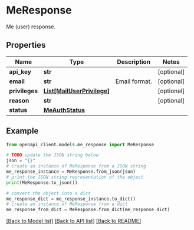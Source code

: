 # MeResponse

Me (user) response.

## Properties

Name | Type | Description | Notes
------------ | ------------- | ------------- | -------------
**api_key** | **str** |  | [optional] 
**email** | **str** | Email format. | [optional] 
**privileges** | [**List[MailUserPrivilege]**](MailUserPrivilege.md) |  | [optional] 
**reason** | **str** |  | [optional] 
**status** | [**MeAuthStatus**](MeAuthStatus.md) |  | 

## Example

```python
from openapi_client.models.me_response import MeResponse

# TODO update the JSON string below
json = "{}"
# create an instance of MeResponse from a JSON string
me_response_instance = MeResponse.from_json(json)
# print the JSON string representation of the object
print(MeResponse.to_json())

# convert the object into a dict
me_response_dict = me_response_instance.to_dict()
# create an instance of MeResponse from a dict
me_response_from_dict = MeResponse.from_dict(me_response_dict)
```
[[Back to Model list]](../README.md#documentation-for-models) [[Back to API list]](../README.md#documentation-for-api-endpoints) [[Back to README]](../README.md)



